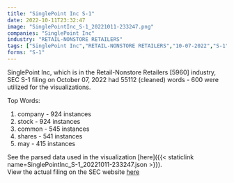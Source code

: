 ```yaml
---
title: "SinglePoint Inc S-1"
date: 2022-10-11T23:32:47
image: "SinglePointInc_S-1_20221011-233247.png"
companies: "SinglePoint Inc"
industry: "RETAIL-NONSTORE RETAILERS"
tags: ["SinglePoint Inc","RETAIL-NONSTORE RETAILERS","10-07-2022","S-1"]
forms: "S-1"
---
```

SinglePoint Inc, which is in the Retail-Nonstore Retailers [5960] industry, SEC S-1 filing on October 07, 2022 had 55112 (cleaned) words - 600 were utilized for the visualizations.

Top Words:
1. company - 924 instances
2. stock - 924 instances
3. common - 545 instances
4. shares - 541 instances
5. may - 415 instances


See the parsed data used in the visualization [here]({{< staticlink name=SinglePointInc_S-1_20221011-233247.json >}}).  
View the actual filing on the SEC website [here](https://www.sec.gov/Archives/edgar/data/1443611/0001477932-22-007497.txt)